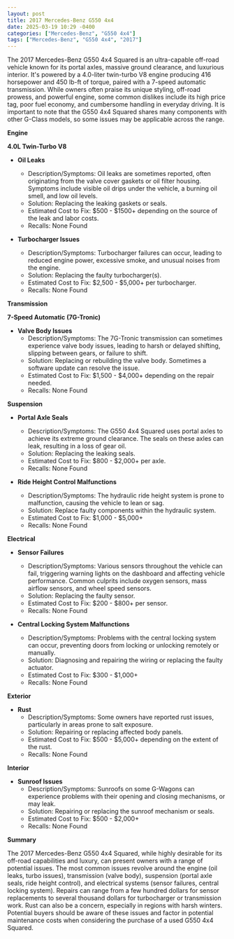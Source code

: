 ```yaml
---
layout: post
title: 2017 Mercedes-Benz G550 4x4
date: 2025-03-19 10:29 -0400
categories: ["Mercedes-Benz", "G550 4x4"]
tags: ["Mercedes-Benz", "G550 4x4", "2017"]
---
```

The 2017 Mercedes-Benz G550 4x4 Squared is an ultra-capable off-road vehicle known for its portal axles, massive ground clearance, and luxurious interior. It's powered by a 4.0-liter twin-turbo V8 engine producing 416 horsepower and 450 lb-ft of torque, paired with a 7-speed automatic transmission. While owners often praise its unique styling, off-road prowess, and powerful engine, some common dislikes include its high price tag, poor fuel economy, and cumbersome handling in everyday driving. It is important to note that the G550 4x4 Squared shares many components with other G-Class models, so some issues may be applicable across the range.

**Engine**

**4.0L Twin-Turbo V8**

*   **Oil Leaks**
    *   Description/Symptoms: Oil leaks are sometimes reported, often originating from the valve cover gaskets or oil filter housing. Symptoms include visible oil drips under the vehicle, a burning oil smell, and low oil levels.
    *   Solution: Replacing the leaking gaskets or seals.
    *   Estimated Cost to Fix: $500 - $1500+ depending on the source of the leak and labor costs.
    *   Recalls: None Found

*   **Turbocharger Issues**
    * Description/Symptoms: Turbocharger failures can occur, leading to reduced engine power, excessive smoke, and unusual noises from the engine.
    * Solution: Replacing the faulty turbocharger(s).
    * Estimated Cost to Fix: $2,500 - $5,000+ per turbocharger.
    * Recalls: None Found

**Transmission**

**7-Speed Automatic (7G-Tronic)**

*   **Valve Body Issues**
    *   Description/Symptoms: The 7G-Tronic transmission can sometimes experience valve body issues, leading to harsh or delayed shifting, slipping between gears, or failure to shift.
    *   Solution: Replacing or rebuilding the valve body. Sometimes a software update can resolve the issue.
    *   Estimated Cost to Fix: $1,500 - $4,000+ depending on the repair needed.
    * Recalls: None Found

**Suspension**

*   **Portal Axle Seals**
    *   Description/Symptoms: The G550 4x4 Squared uses portal axles to achieve its extreme ground clearance. The seals on these axles can leak, resulting in a loss of gear oil.
    *   Solution: Replacing the leaking seals.
    *   Estimated Cost to Fix: $800 - $2,000+ per axle.
    * Recalls: None Found

*   **Ride Height Control Malfunctions**
    *   Description/Symptoms: The hydraulic ride height system is prone to malfunction, causing the vehicle to lean or sag.
    *   Solution: Replace faulty components within the hydraulic system.
    *   Estimated Cost to Fix: $1,000 - $5,000+
    * Recalls: None Found

**Electrical**

*   **Sensor Failures**
    *   Description/Symptoms: Various sensors throughout the vehicle can fail, triggering warning lights on the dashboard and affecting vehicle performance. Common culprits include oxygen sensors, mass airflow sensors, and wheel speed sensors.
    *   Solution: Replacing the faulty sensor.
    *   Estimated Cost to Fix: $200 - $800+ per sensor.
    * Recalls: None Found

*   **Central Locking System Malfunctions**
    *   Description/Symptoms: Problems with the central locking system can occur, preventing doors from locking or unlocking remotely or manually.
    *   Solution: Diagnosing and repairing the wiring or replacing the faulty actuator.
    *   Estimated Cost to Fix: $300 - $1,000+
    * Recalls: None Found

**Exterior**

*   **Rust**
    *   Description/Symptoms: Some owners have reported rust issues, particularly in areas prone to salt exposure.
    *   Solution: Repairing or replacing affected body panels.
    *   Estimated Cost to Fix: $500 - $5,000+ depending on the extent of the rust.
    * Recalls: None Found

**Interior**

*   **Sunroof Issues**
    *   Description/Symptoms: Sunroofs on some G-Wagons can experience problems with their opening and closing mechanisms, or may leak.
    *   Solution: Repairing or replacing the sunroof mechanism or seals.
    *   Estimated Cost to Fix: $500 - $2,000+
    *   Recalls: None Found

**Summary**

The 2017 Mercedes-Benz G550 4x4 Squared, while highly desirable for its off-road capabilities and luxury, can present owners with a range of potential issues. The most common issues revolve around the engine (oil leaks, turbo issues), transmission (valve body), suspension (portal axle seals, ride height control), and electrical systems (sensor failures, central locking system). Repairs can range from a few hundred dollars for sensor replacements to several thousand dollars for turbocharger or transmission work. Rust can also be a concern, especially in regions with harsh winters. Potential buyers should be aware of these issues and factor in potential maintenance costs when considering the purchase of a used G550 4x4 Squared.

